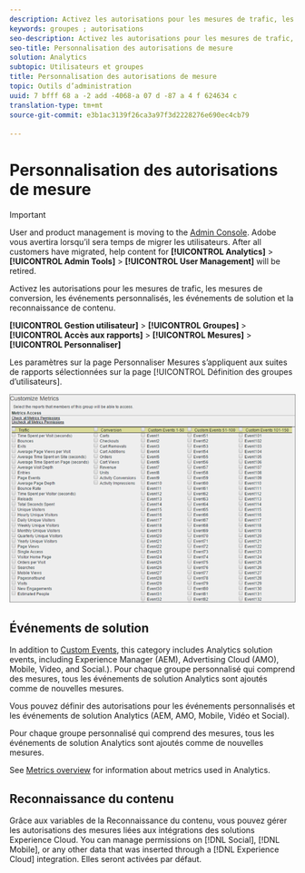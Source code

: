 ```yaml
---
description: Activez les autorisations pour les mesures de trafic, les mesures de conversion, les événements personnalisés, les événements de solution et la reconnaissance de contenu.
keywords: groupes ; autorisations
seo-description: Activez les autorisations pour les mesures de trafic, les mesures de conversion, les événements personnalisés, les événements de solution et la reconnaissance de contenu.
seo-title: Personnalisation des autorisations de mesure
solution: Analytics
subtopic: Utilisateurs et groupes
title: Personnalisation des autorisations de mesure
topic: Outils d’administration
uuid: 7 bfff 68 a -2 add -4068-a 07 d -87 a 4 f 624634 c
translation-type: tm+mt
source-git-commit: e3b1ac3139f26ca3a97f3d2228276e690ec4cb79

---
```



# Personnalisation des autorisations de mesure

>[!IMPORTANT]
>
>User and product management is moving to the [Admin Console](https://helpx.adobe.com/enterprise/using/admin-console.html). Adobe vous avertira lorsqu’il sera temps de migrer les utilisateurs. After all customers have migrated, help content for **[!UICONTROL Analytics]** &gt; **[!UICONTROL Admin Tools]** &gt; **[!UICONTROL User Management]** will be retired.

Activez les autorisations pour les mesures de trafic, les mesures de conversion, les événements personnalisés, les événements de solution et la reconnaissance de contenu.

**[!UICONTROL Gestion utilisateur]** &gt; **[!UICONTROL Groupes]** &gt; **[!UICONTROL Accès aux rapports]** &gt; **[!UICONTROL Mesures]** &gt; **[!UICONTROL Personnaliser]**

Les paramètres sur la page Personnaliser Mesures s’appliquent aux suites de rapports sélectionnées sur la page [!UICONTROL Définition des groupes d’utilisateurs].

![](assets/customize-metrics.png)

## Événements de solution

In addition to [Custom Events](https://marketing.adobe.com/resources/help/en_US/sc/implement/events.html), this category includes Analytics solution events, including Experience Manager (AEM), Advertising Cloud (AMO), Mobile, Video, and Social.). Pour chaque groupe personnalisé qui comprend des mesures, tous les événements de solution Analytics sont ajoutés comme de nouvelles mesures.

Vous pouvez définir des autorisations pour les événements personnalisés et les événements de solution Analytics (AEM, AMO, Mobile, Vidéo et Social).

Pour chaque groupe personnalisé qui comprend des mesures, tous les événements de solution Analytics sont ajoutés comme de nouvelles mesures.

See [Metrics overview](/help/components/c-variables/c-metrics/metricslist.md) for information about metrics used in Analytics.

## Reconnaissance du contenu

Grâce aux variables de la Reconnaissance du contenu, vous pouvez gérer les autorisations des mesures liées aux intégrations des solutions Experience Cloud. You can manage permissions on [!DNL Social], [!DNL Mobile], or any other data that was inserted through a [!DNL Experience Cloud] integration. Elles seront activées par défaut.
